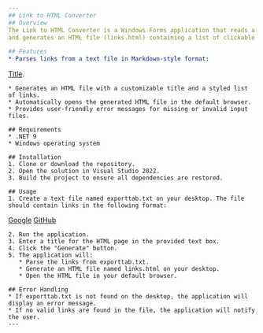 ```yaml
---
## Link to HTML Converter
## Overview
The Link to HTML Converter is a Windows Forms application that reads a specially formatted text file (exporttab.txt) from the desktop, parses the links,
and generates an HTML file (links.html) containing a list of clickable links. The generated HTML file is saved to the desktop and automatically opened in the default web browser.

## Features
* Parses links from a text file in Markdown-style format:
```
[Title](URL).
```
* Generates an HTML file with a customizable title and a styled list of links.
* Automatically opens the generated HTML file in the default browser.
* Provides user-friendly error messages for missing or invalid input files.
 
## Requirements
* .NET 9
* Windows operating system

## Installation
1. Clone or download the repository.
2. Open the solution in Visual Studio 2022.
3. Build the project to ensure all dependencies are restored.

## Usage
1. Create a text file named exporttab.txt on your desktop. The file should contain links in the following format:
 ```
   [Google](https://www.google.com)
   [GitHub](https://github.com)
```
2. Run the application.
3. Enter a title for the HTML page in the provided text box.
4. Click the "Generate" button.
5. The application will:
   * Parse the links from exporttab.txt.
   * Generate an HTML file named links.html on your desktop.
   * Open the HTML file in your default browser.

## Error Handling
* If exporttab.txt is not found on the desktop, the application will display an error message.
* If no valid links are found in the file, the application will notify the user.
---
```

